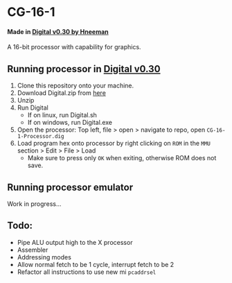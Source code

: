 # CG-16-1
#### Made in [Digital v0.30 by Hneeman](https://github.com/hneemann/Digital)

A 16-bit processor with capability for graphics.

## Running processor in [Digital v0.30](https://github.com/hneemann/Digital)

1. Clone this repository onto your machine.
2. Download Digital.zip from [here](https://github.com/hneemann/Digital/releases)
3. Unzip
4. Run Digital
   - If on linux, run Digital.sh 
   - If on windows, run Digital.exe
5. Open the processor: Top left, file > open > navigate to repo, open `CG-16-1-Processor.dig`
6. Load program hex onto processor by right clicking on `ROM` in the `MMU` section > Edit > File > Load 
   - Make sure to press only `OK` when exiting, otherwise ROM does not save.

## Running processor emulator
Work in progress...


## Todo:
- Pipe ALU output high to the X processor
- Assembler
- Addressing modes
- Allow normal fetch to be 1 cycle, interrupt fetch to be 2
- Refactor all instructions to use new mi `pcaddrsel`